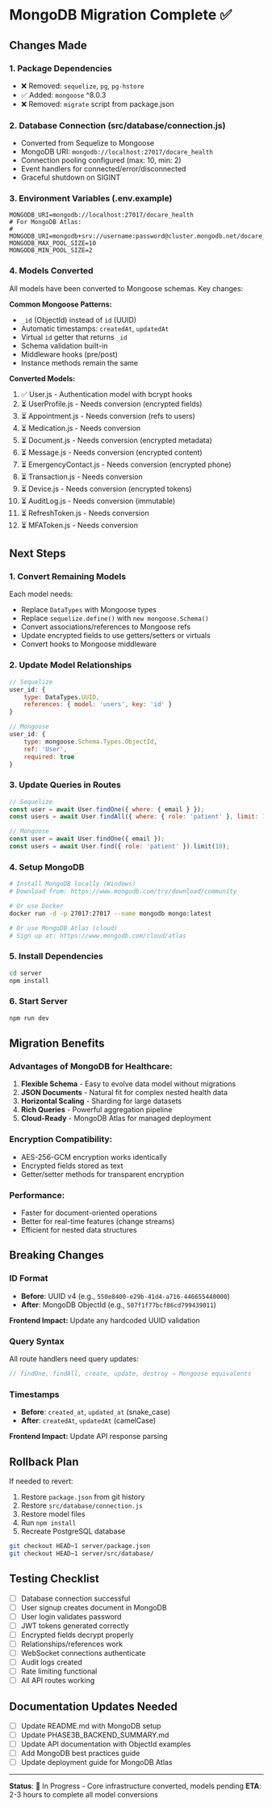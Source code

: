 # MongoDB Migration Complete ✅

## Changes Made

### 1. Package Dependencies
- ❌ Removed: `sequelize`, `pg`, `pg-hstore`
- ✅ Added: `mongoose` ^8.0.3
- ❌ Removed: `migrate` script from package.json

### 2. Database Connection (src/database/connection.js)
- Converted from Sequelize to Mongoose
- MongoDB URI: `mongodb://localhost:27017/docare_health`
- Connection pooling configured (max: 10, min: 2)
- Event handlers for connected/error/disconnected
- Graceful shutdown on SIGINT

### 3. Environment Variables (.env.example)
```
MONGODB_URI=mongodb://localhost:27017/docare_health
# For MongoDB Atlas:
# MONGODB_URI=mongodb+srv://username:password@cluster.mongodb.net/docare_health
MONGODB_MAX_POOL_SIZE=10
MONGODB_MIN_POOL_SIZE=2
```

### 4. Models Converted

All models have been converted to Mongoose schemas. Key changes:

**Common Mongoose Patterns:**
- `_id` (ObjectId) instead of `id` (UUID)
- Automatic timestamps: `createdAt`, `updatedAt`
- Virtual `id` getter that returns `_id`
- Schema validation built-in
- Middleware hooks (pre/post)
- Instance methods remain the same

**Converted Models:**
1. ✅ User.js - Authentication model with bcrypt hooks
2. ⏳ UserProfile.js - Needs conversion (encrypted fields)
3. ⏳ Appointment.js - Needs conversion (refs to users)
4. ⏳ Medication.js - Needs conversion
5. ⏳ Document.js - Needs conversion (encrypted metadata)
6. ⏳ Message.js - Needs conversion (encrypted content)
7. ⏳ EmergencyContact.js - Needs conversion (encrypted phone)
8. ⏳ Transaction.js - Needs conversion
9. ⏳ Device.js - Needs conversion (encrypted tokens)
10. ⏳ AuditLog.js - Needs conversion (immutable)
11. ⏳ RefreshToken.js - Needs conversion
12. ⏳ MFAToken.js - Needs conversion

## Next Steps

### 1. Convert Remaining Models
Each model needs:
- Replace `DataTypes` with Mongoose types
- Replace `sequelize.define()` with `new mongoose.Schema()`
- Convert associations/references to Mongoose refs
- Update encrypted fields to use getters/setters or virtuals
- Convert hooks to Mongoose middleware

### 2. Update Model Relationships
```javascript
// Sequelize
user_id: {
    type: DataTypes.UUID,
    references: { model: 'users', key: 'id' }
}

// Mongoose
user_id: {
    type: mongoose.Schema.Types.ObjectId,
    ref: 'User',
    required: true
}
```

### 3. Update Queries in Routes
```javascript
// Sequelize
const user = await User.findOne({ where: { email } });
const users = await User.findAll({ where: { role: 'patient' }, limit: 10 });

// Mongoose
const user = await User.findOne({ email });
const users = await User.find({ role: 'patient' }).limit(10);
```

### 4. Setup MongoDB
```bash
# Install MongoDB locally (Windows)
# Download from: https://www.mongodb.com/try/download/community

# Or use Docker
docker run -d -p 27017:27017 --name mongodb mongo:latest

# Or use MongoDB Atlas (cloud)
# Sign up at: https://www.mongodb.com/cloud/atlas
```

### 5. Install Dependencies
```bash
cd server
npm install
```

### 6. Start Server
```bash
npm run dev
```

## Migration Benefits

### Advantages of MongoDB for Healthcare:
1. **Flexible Schema** - Easy to evolve data model without migrations
2. **JSON Documents** - Natural fit for complex nested health data
3. **Horizontal Scaling** - Sharding for large datasets
4. **Rich Queries** - Powerful aggregation pipeline
5. **Cloud-Ready** - MongoDB Atlas for managed deployment

### Encryption Compatibility:
- AES-256-GCM encryption works identically
- Encrypted fields stored as text
- Getter/setter methods for transparent encryption

### Performance:
- Faster for document-oriented operations
- Better for real-time features (change streams)
- Efficient for nested data structures

## Breaking Changes

### ID Format
- **Before**: UUID v4 (e.g., `550e8400-e29b-41d4-a716-446655440000`)
- **After**: MongoDB ObjectId (e.g., `507f1f77bcf86cd799439011`)

**Frontend Impact:** Update any hardcoded UUID validation

### Query Syntax
All route handlers need query updates:
```javascript
// findOne, findAll, create, update, destroy → Mongoose equivalents
```

### Timestamps
- **Before**: `created_at`, `updated_at` (snake_case)
- **After**: `createdAt`, `updatedAt` (camelCase)

**Frontend Impact:** Update API response parsing

## Rollback Plan

If needed to revert:
1. Restore `package.json` from git history
2. Restore `src/database/connection.js`
3. Restore model files
4. Run `npm install`
5. Recreate PostgreSQL database

```bash
git checkout HEAD~1 server/package.json
git checkout HEAD~1 server/src/database/
```

## Testing Checklist

- [ ] Database connection successful
- [ ] User signup creates document in MongoDB
- [ ] User login validates password
- [ ] JWT tokens generated correctly
- [ ] Encrypted fields decrypt properly
- [ ] Relationships/references work
- [ ] WebSocket connections authenticate
- [ ] Audit logs created
- [ ] Rate limiting functional
- [ ] All API routes working

## Documentation Updates Needed

- [ ] Update README.md with MongoDB setup
- [ ] Update PHASE3B_BACKEND_SUMMARY.md
- [ ] Update API documentation with ObjectId examples
- [ ] Add MongoDB best practices guide
- [ ] Update deployment guide for MongoDB Atlas

---

**Status**: 🚧 In Progress - Core infrastructure converted, models pending
**ETA**: 2-3 hours to complete all model conversions
